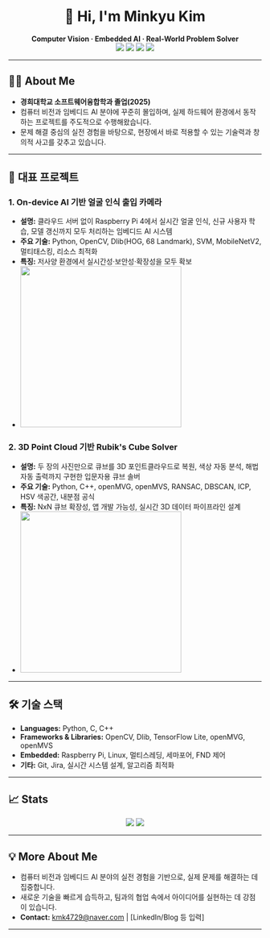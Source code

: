 <!-- GitHub Profile README for 김민규 (Minkyu Kim) -->

<h1 align="center">👋 Hi, I'm Minkyu Kim</h1>
<p align="center">
  <b>Computer Vision · Embedded AI · Real-World Problem Solver</b><br>
  <img src="https://img.shields.io/badge/Python-3776AB?style=flat-square&logo=python&logoColor=white"/>
  <img src="https://img.shields.io/badge/C++-00599C?style=flat-square&logo=c%2B%2B&logoColor=white"/>
  <img src="https://img.shields.io/badge/OpenCV-5C3EE8?style=flat-square&logo=opencv&logoColor=white"/>
  <img src="https://img.shields.io/badge/Raspberry%20Pi-C51A4A?style=flat-square&logo=raspberrypi&logoColor=white"/>
</p>

---

## 🧑‍💻 About Me

- **경희대학교 소프트웨어융합학과 졸업(2025)**
- 컴퓨터 비전과 임베디드 AI 분야에 꾸준히 몰입하며, 실제 하드웨어 환경에서 동작하는 프로젝트를 주도적으로 수행해왔습니다.
- 문제 해결 중심의 실전 경험을 바탕으로, 현장에서 바로 적용할 수 있는 기술력과 창의적 사고를 갖추고 있습니다.

---

## 🚀 대표 프로젝트

### 1. On-device AI 기반 얼굴 인식 출입 카메라
- **설명:** 클라우드 서버 없이 Raspberry Pi 4에서 실시간 얼굴 인식, 신규 사용자 학습, 모델 갱신까지 모두 처리하는 임베디드 AI 시스템
- **주요 기술:** Python, OpenCV, Dlib(HOG, 68 Landmark), SVM, MobileNetV2, 멀티태스킹, 리소스 최적화
- **특징:** 저사양 환경에서 실시간성·보안성·확장성을 모두 확보
- <img src="https://cdn.mathpix.com/cropped/2025_04_15_080860c48c99f2af3a14g-01.jpg?height=180" width="320">

### 2. 3D Point Cloud 기반 Rubik's Cube Solver
- **설명:** 두 장의 사진만으로 큐브를 3D 포인트클라우드로 복원, 색상 자동 분석, 해법 자동 출력까지 구현한 입문자용 큐브 솔버
- **주요 기술:** Python, C++, openMVG, openMVS, RANSAC, DBSCAN, ICP, HSV 색공간, 내분점 공식
- **특징:** NxN 큐브 확장성, 앱 개발 가능성, 실시간 3D 데이터 파이프라인 설계
- <img src="https://cdn.mathpix.com/cropped/2025_04_15_5f93f507ba5674c5e89cg-02.jpg?height=180" width="320">

---

## 🛠️ 기술 스택

- **Languages:** Python, C, C++
- **Frameworks & Libraries:** OpenCV, Dlib, TensorFlow Lite, openMVG, openMVS
- **Embedded:** Raspberry Pi, Linux, 멀티스레딩, 세마포어, FND 제어
- **기타:** Git, Jira, 실시간 시스템 설계, 알고리즘 최적화

---

## 📈 Stats

<p align="center">
  <img src="https://github-readme-stats.vercel.app/api?username=kmk4729&show_icons=true&theme=radical"/>
  <img src="https://github-readme-stats.vercel.app/api/top-langs/?username=kmk4729&layout=compact&theme=radical"/>
</p>

---

## 💡 More About Me

- 컴퓨터 비전과 임베디드 AI 분야의 실전 경험을 기반으로, 실제 문제를 해결하는 데 집중합니다.
- 새로운 기술을 빠르게 습득하고, 팀과의 협업 속에서 아이디어를 실현하는 데 강점이 있습니다.
- **Contact:** kmk4729@naver.com | [LinkedIn/Blog 등 입력]

---

<!-- 방문해주셔서 감사합니다! -->
